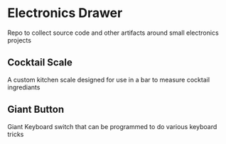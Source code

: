 # Electronics Drawer

Repo to collect source code and other artifacts around small electronics projects

## Cocktail Scale

A custom kitchen scale designed for use in a bar to measure cocktail ingrediants

## Giant Button

Giant Keyboard switch that can be programmed to do various keyboard tricks

